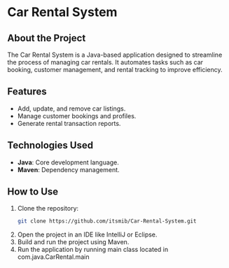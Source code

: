 # Car Rental System

## About the Project
The Car Rental System is a Java-based application designed to streamline the process of managing car rentals. It automates tasks such as car booking, customer management, and rental tracking to improve efficiency.

## Features
- Add, update, and remove car listings.
- Manage customer bookings and profiles.
- Generate rental transaction reports.

## Technologies Used
- **Java**: Core development language.
- **Maven**: Dependency management.

## How to Use
1. Clone the repository:
   ```bash
   git clone https://github.com/itsmib/Car-Rental-System.git
2. Open the project in an IDE like IntelliJ or Eclipse.
3. Build and run the project using Maven.
4. Run the application by running main class located in com.java.CarRental.main
